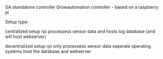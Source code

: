 GA standalone controller
Growautomation controller - based on a raspberry pi


Setup type:

centralized setup
  rpi processess sensor data and hosts log database (and will host webserver)
  
decentralized setup
  rpi only processess sensor data
  seperate operating systems host the database and webserver
